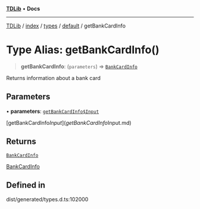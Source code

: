 [**TDLib**](../../../../../../README.md) • **Docs**

***

[TDLib](../../../../../../modules.md) / [index](../../../../../README.md) / [types](../../../README.md) / [default](../README.md) / getBankCardInfo

# Type Alias: getBankCardInfo()

> **getBankCardInfo**: (`parameters`) => [`BankCardInfo`](BankCardInfo-1.md)

Returns information about a bank card

## Parameters

• **parameters**: [`getBankCardInfo$Input`](getBankCardInfo$Input.md)

[getBankCardInfo$Input](getBankCardInfo$Input.md)

## Returns

[`BankCardInfo`](BankCardInfo-1.md)

[BankCardInfo](BankCardInfo-1.md)

## Defined in

dist/generated/types.d.ts:102000
